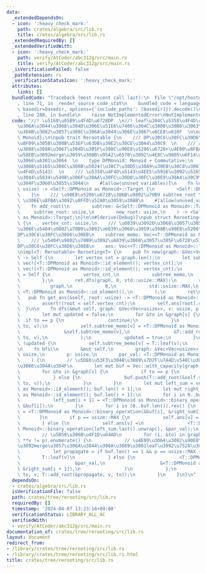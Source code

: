 ```yaml
---
data:
  _extendedDependsOn:
  - icon: ':heavy_check_mark:'
    path: crates/algebra/src/lib.rs
    title: crates/algebra/src/lib.rs
  _extendedRequiredBy: []
  _extendedVerifiedWith:
  - icon: ':heavy_check_mark:'
    path: verify/AtCoder/abc312g/src/main.rs
    title: verify/AtCoder/abc312g/src/main.rs
  _isVerificationFailed: false
  _pathExtension: rs
  _verificationStatusIcon: ':heavy_check_mark:'
  attributes:
    links: []
  bundledCode: "Traceback (most recent call last):\n  File \"/opt/hostedtoolcache/Python/3.10.14/x64/lib/python3.10/site-packages/onlinejudge_verify/documentation/build.py\"\
    , line 71, in _render_source_code_stat\n    bundled_code = language.bundle(stat.path,\
    \ basedir=basedir, options={'include_paths': [basedir]}).decode()\n  File \"/opt/hostedtoolcache/Python/3.10.14/x64/lib/python3.10/site-packages/onlinejudge_verify/languages/rust.py\"\
    , line 288, in bundle\n    raise NotImplementedError\nNotImplementedError\n"
  code: "//! \u5168\u65B9\u4F4D\u6728DP  \n//! leaf\u304C\u5358\u4F4D\u5143\u3058\u3083\
    \u306A\u3044\u3068\u304D\u306E\u51E6\u7406\u304C\u30D0\u30B0\u3063\u3066\u308B\
    \u304B\u3082\u3057\u308C\u306A\u3044\u306E\u3067\u6CE8\u610F  \n\nuse algebra::{Commutative,\
    \ Monoid};\n\npub trait Rerootable {\n    /// DP\u30C6\u30FC\u30D6\u30EB\u306B\
    \u8F09\u305B\u308B\u53EF\u63DB\u30E2\u30CE\u30A4\u30C9  \n    /// add_root\u306B\
    \u3088\u308A\u3067\u304D\u305F\u300C\u90E8\u5206\u6728+\u4E00\u8FBA\u300D\u540C\
    \u58EB\u3092merge\u3059\u308B\u95A2\u6570\u3092\u4E8C\u9805\u6F14\u7B97\u3068\u3057\
    \u3066\u6301\u3064  \n    type DPMonoid: Monoid + Commutative;\n    /// \u8449\
    \u306B\u5165\u308C\u308B\u5024(\u30C7\u30D5\u30A9\u30EB\u30C8\u3067\u306F\u5358\
    \u4F4D\u5143)  \n    /// \u5358\u4F4D\u5143\u4EE5\u5916\u3092\u5165\u308C\u305F\
    \u3044\u5834\u5408\u306F\u30AA\u30FC\u30D0\u30FC\u30E9\u30A4\u30C9\u3057\u3066\
    \u304F\u3060\u3055\u3044\n    #[allow(unused_variables)]\n    fn leaf(vertex:\
    \ usize) -> <Self::DPMonoid as Monoid>::Target {\n        <Self::DPMonoid as Monoid>::id_element()\n\
    \    }\n    /// \u90E8\u5206\u6728\u306B\u9802\u70B9 subtree_root \u2192 new_root\
    \ \u306E\u8FBA\u3092\u8FFD\u52A0\u3059\u308B\n    #[allow(unused_variables)]\n\
    \    fn add_root(\n        subtree: &<Self::DPMonoid as Monoid>::Target,\n   \
    \     subtree_root: usize,\n        new_root: usize,\n    ) -> <Self::DPMonoid\
    \ as Monoid>::Target;\n}\n\n#[derive(Debug)]\npub struct Rerooting<T: Rerootable>\
    \ {\n    vertex_cnt: usize,\n    /// \u6839\u30920\u3068\u3057\u305F\u5834\u5408\
    \u306E\u5404\u9802\u70B9\u3092\u6839\u3068\u3059\u308B\u90E8\u5206\u6728\u306E\
    DP\u30C6\u30FC\u30D6\u30EB\n    subtree_memo: Vec<<T::DPMonoid as Monoid>::Target>,\n\
    \    /// \u5404\u9802\u70B9\u3092\u6839\u3068\u3057\u305F\u6728\u5168\u4F53\u306E\
    DP\u30C6\u30FC\u30D6\u30EB\n    ans: Vec<<T::DPMonoid as Monoid>::Target>,\n}\n\
    \nimpl<T: Rerootable> Rerooting<T> {\n    pub fn new(graph: &Vec<Vec<usize>>)\
    \ -> Self {\n        let vertex_cnt = graph.len();\n        let subtree_memo =\
    \ vec![<T::DPMonoid as Monoid>::id_element(); vertex_cnt];\n        let ans =\
    \ vec![<T::DPMonoid as Monoid>::id_element(); vertex_cnt];\n        let mut ret\
    \ = Self {\n            vertex_cnt,\n            subtree_memo,\n            ans,\n\
    \        };\n        ret.dfs(graph, 0, std::usize::MAX);\n        ret.bfs(\n \
    \           graph,\n            0,\n            std::usize::MAX,\n           \
    \ <T::DPMonoid as Monoid>::id_element(),\n        );\n        ret\n    }\n\n \
    \   pub fn get_ans(&self, root: usize) -> <T::DPMonoid as Monoid>::Target {\n\
    \        assert!(root < self.vertex_cnt);\n        self.ans[root].clone()\n  \
    \  }\n\n    fn dfs(&mut self, graph: &Vec<Vec<usize>>, v: usize, p: usize) {\n\
    \        let mut updated = false;\n        for &to in &graph[v] {\n          \
    \  if to == p {\n                continue;\n            }\n            self.dfs(graph,\
    \ to, v);\n            self.subtree_memo[v] = <T::DPMonoid as Monoid>::binary_operation(\n\
    \                &self.subtree_memo[v],\n                &T::add_root(&self.subtree_memo[to],\
    \ to, v),\n            );\n            updated = true;\n        }\n        if\
    \ !updated {\n            self.subtree_memo[v] = T::leaf(v);\n        }\n    }\n\
    \n    fn bfs(\n        &mut self,\n        graph: &Vec<Vec<usize>>,\n        v:\
    \ usize,\n        p: usize,\n        par_val: <T::DPMonoid as Monoid>::Target,\n\
    \    ) {\n        // \u5DE6\u53F3\u304B\u3089\u7D2F\u7A4D\u548C\u3092\u53D6\u3063\
    \u3066\u304A\u304F\n        let mut buf = Vec::with_capacity(graph[v].len());\n\
    \        for &to in &graph[v] {\n            if to == p {\n                continue;\n\
    \            } else {\n                buf.push(T::add_root(&self.subtree_memo[to],\
    \ to, v));\n            }\n        }\n        let mut left_sum = vec![<T::DPMonoid\
    \ as Monoid>::id_element(); buf.len() + 1];\n        let mut right_sum = vec![<T::DPMonoid\
    \ as Monoid>::id_element(); buf.len() + 1];\n        for i in 0..buf.len() {\n\
    \            left_sum[i + 1] = <T::DPMonoid as Monoid>::binary_operation(&left_sum[i],\
    \ &buf[i]);\n        }\n        for i in (0..buf.len()).rev() {\n            right_sum[i]\
    \ = <T::DPMonoid as Monoid>::binary_operation(&buf[i], &right_sum[i + 1]);\n \
    \       }\n        if p == usize::MAX {\n            self.ans[v] = left_sum.last().unwrap().clone();\n\
    \        } else {\n            self.ans[v] =\n                <T::DPMonoid as\
    \ Monoid>::binary_operation(left_sum.last().unwrap(), &par_val);\n        }\n\n\
    \        // \u5B50\u306B\u4F1D\u64AD\n        for (i, &to) in graph[v].iter().filter(|v|\
    \ **v != p).enumerate() {\n            // \u4E00\u3064\u3082\u90E8\u5206\u6728\
    \u3092merge\u3057\u306A\u3044\u306A\u3089\u3001leaf\u3092\u7528\u3044\u308B\n\
    \            let propagate = if buf.len() == 1 && p == usize::MAX {\n        \
    \        T::leaf(v)\n            } else {\n                <T::DPMonoid as Monoid>::binary_operation(\n\
    \                    &par_val,\n                    &<T::DPMonoid as Monoid>::binary_operation(&left_sum[i],\
    \ &right_sum[i + 1]),\n                )\n            };\n            self.bfs(graph,\
    \ to, v, T::add_root(&propagate, v, to));\n        }\n    }\n}\n"
  dependsOn:
  - crates/algebra/src/lib.rs
  isVerificationFile: false
  path: crates/tree/rerooting/src/lib.rs
  requiredBy: []
  timestamp: '2024-04-07 13:23:16+09:00'
  verificationStatus: LIBRARY_ALL_AC
  verifiedWith:
  - verify/AtCoder/abc312g/src/main.rs
documentation_of: crates/tree/rerooting/src/lib.rs
layout: document
redirect_from:
- /library/crates/tree/rerooting/src/lib.rs
- /library/crates/tree/rerooting/src/lib.rs.html
title: crates/tree/rerooting/src/lib.rs
---
```

